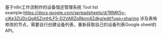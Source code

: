 基于n8n工作流制作的设备借还管理系统
Tool list example:https://docs.google.com/spreadsheets/d/1RMK5y-ciKe3ZUDcQg8SZmtHLF5-D2VARZpRknn4Zdkg/edit?usp=sharing
涉及表格修改的节点，需要自行创建设备列表，重新获取自己的设备列表Google sheet的API。
